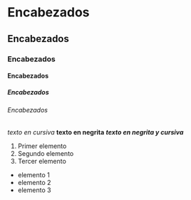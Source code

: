 # Encabezados
## Encabezados
### Encabezados
#### Encabezados
##### Encabezados
###### Encabezados

_texto en cursiva_
**texto en negrita**
***texto en negrita y cursiva***

1. Primer elemento
2. Segundo elemento
3. Tercer elemento

- elemento 1
- elemento 2
- elemento 3
